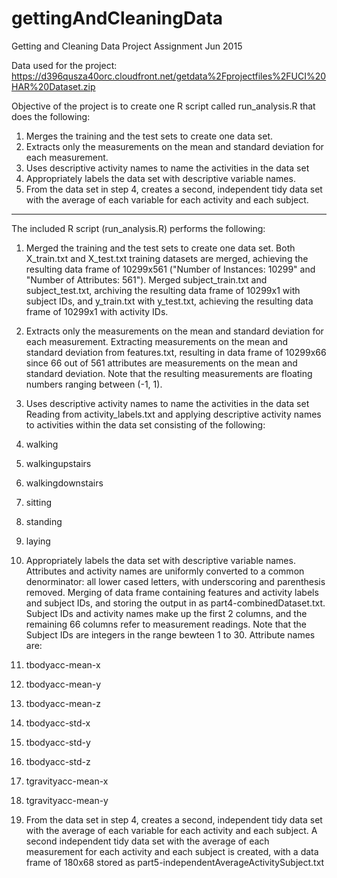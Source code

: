 # gettingAndCleaningData


Getting and Cleaning Data Project Assignment Jun 2015

Data used for the project: 
https://d396qusza40orc.cloudfront.net/getdata%2Fprojectfiles%2FUCI%20HAR%20Dataset.zip 

Objective of the project is to create one R script called run_analysis.R that does the following: 

1. Merges the training and the test sets to create one data set.
2. Extracts only the measurements on the mean and standard deviation for each measurement. 
3. Uses descriptive activity names to name the activities in the data set
4. Appropriately labels the data set with descriptive variable names. 
5. From the data set in step 4, creates a second, independent tidy data set with the average of each variable for each activity and each subject.

******************************************************************************

The included R script (run_analysis.R) performs the following:
1. Merged the training and the test sets to create one data set. 
Both X_train.txt and X_test.txt training datasets are merged, achieving the resulting data frame of 10299x561 ("Number of Instances: 10299" and "Number of Attributes: 561"). Merged subject_train.txt and subject_test.txt, archiving the resulting data frame of 10299x1 with subject IDs, and y_train.txt with y_test.txt, achieving the resulting data frame of 10299x1 with activity IDs.

2. Extracts only the measurements on the mean and standard deviation for each measurement.
Extracting measurements on the mean and standard deviation from features.txt, resulting in data frame of 10299x66 since 66 out of 561 attributes are measurements on the mean and standard deviation. Note that the resulting measurements are floating numbers ranging between (-1, 1).

3. Uses descriptive activity names to name the activities in the data set
Reading from activity_labels.txt and applying descriptive activity names to activities within the data set consisting of the following:
  1. walking
  2. walkingupstairs
  3. walkingdownstairs
  4. sitting
  5. standing
  6. laying

4. Appropriately labels the data set with descriptive variable names. 
Attributes and activity names are uniformly converted to a common denorminator: all lower cased letters, with underscoring and parenthesis removed. Merging of data frame containing features and activity labels and subject IDs, and storing the output in as part4-combinedDataset.txt. Subject IDs and activity names make up the first 2 columns, and the remaining 66 columns refer to measurement readings. Note that the Subject IDs are integers in the range bewteen 1 to 30. Attribute names are:
  1. tbodyacc-mean-x
  2. tbodyacc-mean-y
  3. tbodyacc-mean-z
  4. tbodyacc-std-x
  5. tbodyacc-std-y
  6. tbodyacc-std-z
  7. tgravityacc-mean-x
  8. tgravityacc-mean-y

5. From the data set in step 4, creates a second, independent tidy data set with the average of each variable for each activity and each subject.
A second independent tidy data set with the average of each measurement for each activity and each subject is created, with a data frame of 180x68 stored as part5-independentAverageActivitySubject.txt
